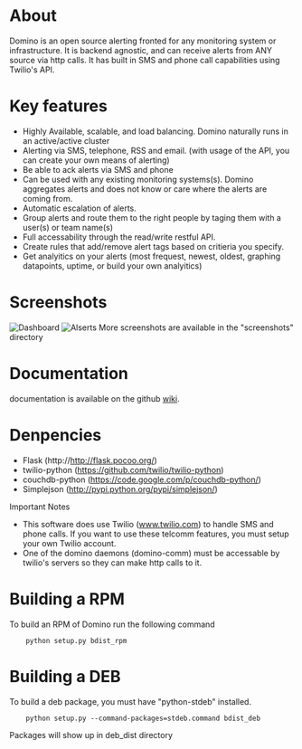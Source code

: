 About
=====
Domino is an open source alerting fronted for any monitoring system or infrastructure. It is backend agnostic, and can receive alerts from ANY source via http calls. It has built in SMS and phone call capabilities using Twilio's API.

Key features
============
 * Highly Available, scalable, and load balancing. Domino naturally runs in an active/active cluster
 * Alerting via SMS, telephone, RSS and email. (with usage of the API, you can create your own means of alerting)
 * Be able to ack alerts via SMS and phone
 * Can be used with any existing monitoring systems(s). Domino aggregates alerts and does not know or care where the alerts are coming from.
 * Automatic escalation of alerts.
 * Group alerts and route them to the right people by taging them with a user(s) or team name(s)
 * Full accessability through the read/write restful API.
 * Create rules that add/remove alert tags based on critieria you specify.
 * Get analyitics on your alerts (most frequest, newest, oldest, graphing datapoints, uptime, or build your own analyitics)
 
Screenshots
===========
![Dashboard](https://raw.github.com/CBarraford/domino/master/screenshots/dashboard.png "Dashboard")
![Alserts](https://raw.github.com/CBarraford/domino/master/screenshots/alerts.png "alerts")
More screenshots are available in the "screenshots" directory

Documentation
=============
documentation is available on the github [wiki](https://github.com/cbarraford/domino/wiki).

Denpencies
==========
 * Flask (http://http://flask.pocoo.org/)
 * twilio-python (https://github.com/twilio/twilio-python)
 * couchdb-python (https://code.google.com/p/couchdb-python/)
 * Simplejson (http://pypi.python.org/pypi/simplejson/)

Important Notes
 * This software does use Twilio (www.twilio.com) to handle SMS and phone calls. If you want to use these telcomm features, you must setup your own Twilio account.
 * One of the domino daemons (domino-comm) must be accessable by twilio's servers so they can make http calls to it.

Building a RPM
==============
To build an RPM of Domino run the following command
```
    python setup.py bdist_rpm
```

Building a DEB
==============
To build a deb package, you must have "python-stdeb" installed.
```
    python setup.py --command-packages=stdeb.command bdist_deb
```
Packages will show up in deb_dist directory

